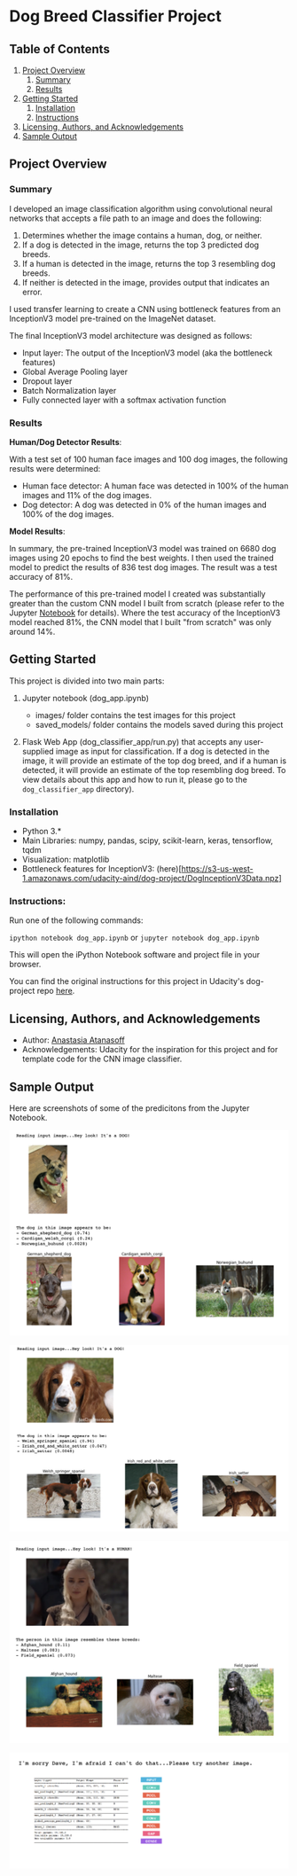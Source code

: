 # Dog Breed Classifier Project

## Table of Contents

1. [Project Overview](#overview)
    1. [Summary](#summary)
    2. [Results](#results)
2. [Getting Started](#getting_started)
    1. [Installation](#installation)
    2. [Instructions](#instructions)
3. [Licensing, Authors, and Acknowledgements](#licensing)
4. [Sample Output](#example)


## Project Overview<a name="overview"></a>

### Summary<a name="summary"></a> 

I developed an image classification algorithm using convolutional neural networks that accepts a file path to an image and does the following:
1. Determines whether the image contains a human, dog, or neither.
2. If a dog is detected in the image, returns the top 3 predicted dog breeds.
3. If a human is detected in the image, returns the top 3 resembling dog breeds.
4. If neither is detected in the image, provides output that indicates an error.

I used transfer learning to create a CNN using bottleneck features from an InceptionV3 model pre-trained on the ImageNet dataset.

The final InceptionV3 model architecture was designed as follows:

-   Input layer: The output of the InceptionV3 model (aka the bottleneck features)
-   Global Average Pooling layer
-   Dropout layer
-   Batch Normalization layer
-   Fully connected layer with a softmax activation function


### Results<a name="results"></a> 

**Human/Dog Detector Results**:

With a test set of 100 human face images and 100 dog images, the following results were determined:

- Human face detector: A human face was detected in 100% of the human images and 11% of the dog images.
- Dog detector: A dog was detected in 0% of the human images and 100% of the dog images.

**Model Results**:

In summary, the pre-trained InceptionV3 model was trained on 6680 dog images using 20 epochs to find the best weights. I then used the trained model to predict the results of 836 test dog images. The result was a test accuracy of 81%.

The performance of this pre-trained model I created was substantially greater than the custom CNN model I built from scratch (please refer to the Jupyter [Notebook]() for details). Where the test accuracy of the InceptionV3 model reached 81%, the CNN model that I built "from scratch" was only around 14%.


## Getting Started<a name="getting_started"></a>

This project is divided into two main parts:

1. Jupyter notebook (dog_app.ipynb)
    - images/ folder contains the test images for this project
    - saved_models/ folder contains the models saved during this project

2. Flask Web App (dog_classifier_app/run.py) that accepts any user-supplied image as input for classification. If a dog is detected in the image, it will provide an estimate of the top dog breed, and if a human is detected, it will provide an estimate of the top resembling dog breed. To view details about this app and how to run it, please go to the `dog_classifier_app` directory).

### Installation<a name="installation"></a>

* Python 3.*
* Main Libraries: numpy, pandas, scipy, scikit-learn, keras, tensorflow, tqdm
* Visualization: matplotlib
* Bottleneck features for InceptionV3: (here)[https://s3-us-west-1.amazonaws.com/udacity-aind/dog-project/DogInceptionV3Data.npz]


### Instructions:<a name="instructions"></a>

Run one of the following commands:

`ipython notebook dog_app.ipynb` or `jupyter notebook dog_app.ipynb`

This will open the iPython Notebook software and project file in your browser.

You can find the original instructions for this project in Udacity's dog-project repo [here](https://github.com/udacity/dog-project).


## Licensing, Authors, and Acknowledgements<a name="licensing"></a>

* Author: [Anastasia Atanasoff](https://github.com/atanasoffa)
* Acknowledgements: Udacity for the inspiration for this project and for template code for the CNN image classifier.


## Sample Output<a name="example"></a>

Here are screenshots of some of the predicitons from the Jupyter Notebook.

![Sample 1](screenshots/ipynb_output4.png)


![Sample 2](screenshots/ipynb_output1.png)


![Sample 3](screenshots/ipynb_output2.png)


![Sample 4](screenshots/ipynb_output3.png)